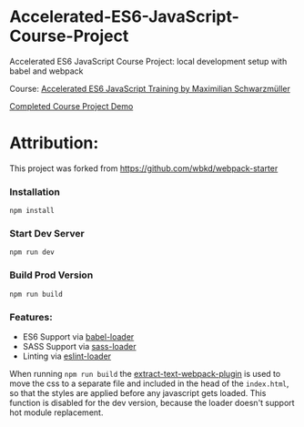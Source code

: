 # Accelerated-ES6-JavaScript-Course-Project
 Accelerated ES6 JavaScript Course Project: local development setup with babel and webpack
 
 Course: [Accelerated ES6 JavaScript Training by Maximilian Schwarzmüller](https://www.udemy.com/es6-bootcamp-next-generation-javascript/learn/v4/overview)
 
 [Completed Course Project Demo](https://tyler-austin.github.io/Accelerated-ES6-JavaScript-Course-Project/)
 

# Attribution:

This project was forked from https://github.com/wbkd/webpack-starter


### Installation

```
npm install
```

### Start Dev Server

```
npm run dev
```

### Build Prod Version

```
npm run build
```

### Features:

* ES6 Support via [babel-loader](https://github.com/babel/babel-loader)
* SASS Support via [sass-loader](https://github.com/jtangelder/sass-loader)
* Linting via [eslint-loader](https://github.com/MoOx/eslint-loader)

When running `npm run build` the [extract-text-webpack-plugin](https://github.com/webpack/extract-text-webpack-plugin) is used to move the css to a separate file and included in the head of the `index.html`, so that the styles are applied before any javascript gets loaded. This function is disabled for the dev version, because the loader doesn't support hot module replacement.
